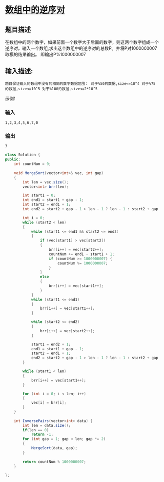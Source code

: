 # [数组中的逆序对](https://www.nowcoder.com/practice/96bd6684e04a44eb80e6a68efc0ec6c5?tpId=13&tqId=11188&tPage=2&rp=2&ru=/ta/coding-interviews&qru=/ta/coding-interviews/question-ranking)

## 题目描述

在数组中的两个数字，如果前面一个数字大于后面的数字，则这两个数字组成一个逆序对。输入一个数组,求出这个数组中的逆序对的总数P。并将P对1000000007取模的结果输出。 即输出P%1000000007

## 输入描述:

```
题目保证输入的数组中没有的相同的数字数据范围：	对于%50的数据,size<=10^4	对于%75的数据,size<=10^5	对于%100的数据,size<=2*10^5
```

示例1

### 输入

```
1,2,3,4,5,6,7,0
```

### 输出

```
7
```



```java
class Solution {
public:
    int countNum = 0;
    
    void MergeSort(vector<int>& vec, int gap)
    {
        int len = vec.size();
        vector<int> brr(len);

        int start1 = 0;
        int end1 = start1 + gap - 1;
        int start2 = end1 + 1;
        int end2 = start2 + gap - 1 > len - 1 ? len - 1 : start2 + gap - 1;

        int i = 0;
        while (start2 < len)
        {
            while (start1 <= end1 && start2 <= end2)
            {
                if (vec[start1] > vec[start2])
                {
                    brr[i++] = vec[start2++];
                    countNum += end1 - start1 + 1;
                    if (countNum >= 1000000007) {
                        countNum %= 1000000007;
                    }
                }
                else
                {
                    brr[i++] = vec[start1++];
                }
            }
            while (start1 <= end1)
            {
                brr[i++] = vec[start1++];
            }

            while (start2 <= end2)
            {
                brr[i++] = vec[start2++];
            }

            start1 = end2 + 1;
            end1 = start1 + gap - 1;
            start2 = end1 + 1;
            end2 = start2 + gap - 1 > len - 1 ? len - 1 : start2 + gap - 1;
        }

        while (start1 < len)
        {
            brr[i++] = vec[start1++];
        }

        for (int i = 0; i < len; i++)
        {
            vec[i] = brr[i];
        }
    }
    
    int InversePairs(vector<int> data) {
        int len = data.size();
        if(len == 0)
            return -1;
        for (int gap = 1; gap < len; gap *= 2)
        {
            MergeSort(data, gap);
        }
        
        return countNum % 1000000007;
    }
    
};
```

